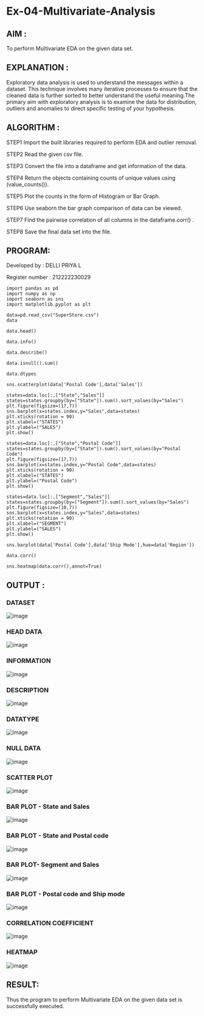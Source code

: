 # Ex-04-Multivariate-Analysis

## AIM :

To perform Multivariate EDA on the given data set.

## EXPLANATION :

Exploratory data analysis is used to understand the messages within a dataset. This technique involves many iterative processes to ensure that the cleaned data is further sorted to better understand the useful meaning.The primary aim with exploratory analysis is to examine the data for distribution, outliers and anomalies to direct specific testing of your hypothesis.

## ALGORITHM :

STEP1
 Import the built libraries required to perform EDA and outlier removal.

STEP2
 Read the given csv file.

STEP3
 Convert the file into a dataframe and get information of the data.

STEP4
 Return the objects containing counts of unique values using (value_counts()).

STEP5
 Plot the counts in the form of Histogram or Bar Graph.

STEP6
 Use seaborn the bar graph comparison of data can be viewed.

STEP7
 Find the pairwise correlation of all columns in the dataframe.corr() .

STEP8
 Save the final data set into the file.

## PROGRAM:

Developed by : DELLI PRIYA L

Register number : 212222230029
```
import pandas as pd
import numpy as np
import seaborn as sns
import matplotlib.pyplot as plt

data=pd.read_csv("SuperStore.csv")
data

data.head()

data.info()

data.describe()

data.isnull().sum()

data.dtypes

sns.scatterplot(data['Postal Code'],data['Sales'])

states=data.loc[:,["State","Sales"]] 
states=states.groupby(by=["State"]).sum().sort_values(by="Sales") 
plt.figure(figsize=(17,7)) 
sns.barplot(x=states.index,y="Sales",data=states) 
plt.xticks(rotation = 90) 
plt.xlabel=("STATES")
plt.ylabel=("SALES") 
plt.show()

states=data.loc[:,["State","Postal Code"]] 
states=states.groupby(by=["State"]).sum().sort_values(by="Postal Code") 
plt.figure(figsize=(17,7)) 
sns.barplot(x=states.index,y="Postal Code",data=states) 
plt.xticks(rotation = 90) 
plt.xlabel=("STATES") 
plt.ylabel=("Postal Code") 
plt.show()

states=data.loc[:,["Segment","Sales"]] 
states=states.groupby(by=["Segment"]).sum().sort_values(by="Sales") 
plt.figure(figsize=(10,7)) 
sns.barplot(x=states.index,y="Sales",data=states) 
plt.xticks(rotation = 90) 
plt.xlabel=("SEGMENT") 
plt.ylabel=("SALES") 
plt.show()

sns.barplot(data['Postal Code'],data['Ship Mode'],hue=data['Region'])

data.corr()

sns.heatmap(data.corr(),annot=True)
```

## OUTPUT :

### DATASET
![image](https://github.com/Priya-Loganathan/ODD2023-Datascience-Ex-04/assets/121166075/88cf4c6a-8a12-489c-87f1-2ad16f2dd4d2)
### HEAD DATA
![image](https://github.com/Priya-Loganathan/ODD2023-Datascience-Ex-04/assets/121166075/fdc83672-fa36-4942-a264-09f5927b15a7)
### INFORMATION
![image](https://github.com/Priya-Loganathan/ODD2023-Datascience-Ex-04/assets/121166075/8dc081c4-44e8-4443-a435-2c7d08a57dac)
### DESCRIPTION
![image](https://github.com/Priya-Loganathan/ODD2023-Datascience-Ex-04/assets/121166075/a092338f-82ea-4685-b894-be83a525981a)
### DATATYPE
![image](https://github.com/Priya-Loganathan/ODD2023-Datascience-Ex-04/assets/121166075/0f450ad9-5dfb-446d-82c8-2c2d3ef5243a)
### NULL DATA
![image](https://github.com/Priya-Loganathan/ODD2023-Datascience-Ex-04/assets/121166075/e33541b1-b21d-4b61-8ced-6993d3ee67ce)
### SCATTER PLOT
![image](https://github.com/Priya-Loganathan/ODD2023-Datascience-Ex-04/assets/121166075/999d6695-a7b0-4578-a083-bd3402dd3796)
### BAR PLOT - State and Sales
![image](https://github.com/Priya-Loganathan/ODD2023-Datascience-Ex-04/assets/121166075/43f52f4d-be40-4348-bee6-8d08c66140c2)
### BAR PLOT - State and Postal code
![image](https://github.com/Priya-Loganathan/ODD2023-Datascience-Ex-04/assets/121166075/24409676-3470-4334-98b5-2c56dc7fc51a)
### BAR PLOT- Segment and Sales
![image](https://github.com/Priya-Loganathan/ODD2023-Datascience-Ex-04/assets/121166075/62ab3124-b78e-4210-b225-16fde8ee189f)
### BAR PLOT - Postal code and Ship mode
![image](https://github.com/Priya-Loganathan/ODD2023-Datascience-Ex-04/assets/121166075/cc171a1c-8da1-49d4-bb4a-63c719a468ce)
### CORRELATION COEFFICIENT
![image](https://github.com/Priya-Loganathan/ODD2023-Datascience-Ex-04/assets/121166075/3b1ebf6a-4074-49f1-af7a-d0f72a7071d1)
### HEATMAP
![image](https://github.com/Priya-Loganathan/ODD2023-Datascience-Ex-04/assets/121166075/b2fa83c5-2344-42b9-b265-9f46704a6d4d)

## RESULT:
Thus the program to perform Multivariate EDA on the given data set is successfully executed.










